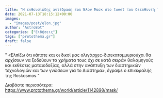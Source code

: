 ```yaml
---
title: "Η ενθουσιώδης αντίδραση του Έλον Μασκ στο tweet του διευθυντή της Ρωσικής Διαστημικής Υπηρεσίας"
date: 2021-07-13T18:15:12+00:00
images:
  - "images/post/elon.jpg"
author: "AstroBot"
categories: ["Ειδήσεις"]
tags: ["protothema.gr"]
draft: false
---
```


" «Ελπίζω ότι κάποτε και οι δικοί μας ολιγάρχες-δισεκατομμυριούχοι θα αρχίσουν να ξοδεύουν τα χρήματα τους όχι σε κατά σειράν θαλαμηγούς και εκθέσεις ματαιοδοξίας, αλλά στην ανάπτυξη των διαστημικών τεχνολογιών και των γνώσεων για το Διάστημα», έγραψε ο επικεφαλής της Roskosmos "

Διαβάστε περισσότερα: https://www.protothema.gr/world/article/1142898/mask/
